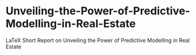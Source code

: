 # Unveiling-the-Power-of-Predictive-Modelling-in-Real-Estate
LaTeX Short Report on Unveiling the Power of Predictive Modelling in Real Estate
